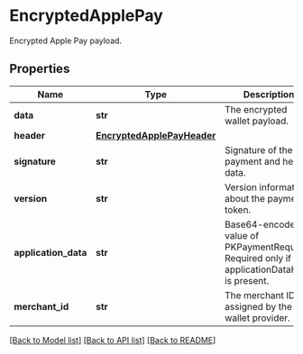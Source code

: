 # EncryptedApplePay

Encrypted Apple Pay payload.
## Properties
Name | Type | Description | Notes
------------ | ------------- | ------------- | -------------
**data** | **str** | The encrypted wallet payload. | 
**header** | [**EncryptedApplePayHeader**](EncryptedApplePayHeader.md) |  | 
**signature** | **str** | Signature of the payment and header data. | 
**version** | **str** | Version information about the payment token. | [optional] 
**application_data** | **str** | Base64-encoded value of PKPaymentRequest. Required only if applicationDataHash is present. | [optional] 
**merchant_id** | **str** | The merchant ID assigned by the wallet provider. | 

[[Back to Model list]](../README.md#documentation-for-models) [[Back to API list]](../README.md#documentation-for-api-endpoints) [[Back to README]](../README.md)


